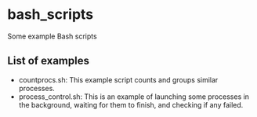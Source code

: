 # bash_scripts
Some example Bash scripts

## List of examples
- countprocs.sh: This example script counts and groups similar processes.
- process_control.sh: This is an example of launching some processes in the background, waiting for them to finish, and checking if any failed.


